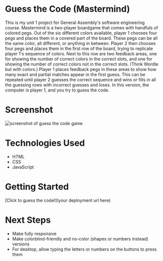 # Guess the Code (Mastermind)
This is my unit 1 project for General Assembly's software engineering course. 
Mastermind is a two-player boardgame that comes with handfuls of colored pegs. Out of the six different colors available, player 1 chooses four pegs and places them in a covered part of the board. These pegs can be all the same color, all different, or anything in between. Player 2 then chooses four pegs and places them in the first row of the board, trying to replicate player 1's sequence of colors. Next to this row are two feedback areas, one for showing the number of correct colors in the correct slots, and one for showing the number of correct colors not in the correct slots. (Think Wordle but with colors.) Player 1 places feedback pegs in these areas to show how many exact and partial matches appear in the first guess. This can be repeated until player 2 guesses the correct sequence and wins or fills in all the guessing rows with incorrect guesses and loses.
In this version, the computer is player 1, and you try to guess the code.

# Screenshot

![screenshot of guess the code game](guess-the-code-screenshot.png)

# Technologies Used

- HTML
- CSS
- JavaScript

# Getting Started

[Click to guess the code!](your deployment url here)

# Next Steps

- Make fully responsive
- Make colorblind-friendly and no-color (shapes or numbers instead) versions
- For desktop, allow typing the letters or numbers on the buttons to press them